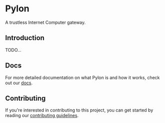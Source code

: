 # Pylon

A trustless Internet Computer gateway.

## Introduction

TODO...

## Docs

For more detailed documentation on what Pylon is and how it works, check out our [docs](./docs/INDEX.md).

## Contributing

If you're interested in contributing to this project, you can get started by reading our [contributing guidelines](./CONTRIBUTING.md).
